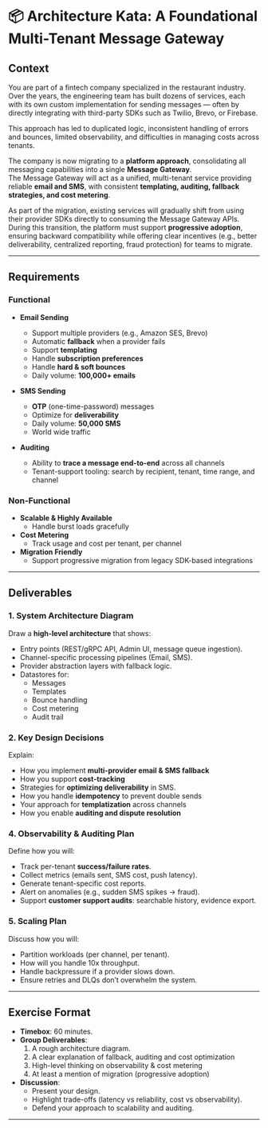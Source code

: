 # 📦 Architecture Kata: A Foundational Multi-Tenant Message Gateway

## Context

You are part of a fintech company specialized in the restaurant industry.  
Over the years, the engineering team has built dozens of services, each with its own 
custom implementation for sending messages — often by directly integrating with third-party 
SDKs such as Twilio, Brevo, or Firebase.  

This approach has led to duplicated logic, inconsistent handling of errors and bounces, 
limited observability, and difficulties in managing costs across tenants.  

The company is now migrating to a **platform approach**, consolidating all messaging 
capabilities into a single **Message Gateway**.  
The Message Gateway will act as a unified, multi-tenant service providing reliable 
**email and SMS**, with consistent **templating, auditing, 
fallback strategies, and cost metering**.  

As part of the migration, existing services will gradually shift from using their 
provider SDKs directly to consuming the Message Gateway APIs. During this transition, 
the platform must support **progressive adoption**, ensuring backward compatibility 
while offering clear incentives (e.g., better deliverability, centralized reporting, 
fraud protection) for teams to migrate.

---

## Requirements

### Functional
- **Email Sending**
  - Support multiple providers (e.g., Amazon SES, Brevo)
  - Automatic **fallback** when a provider fails
  - Support **templating**
  - Handle **subscription preferences**
  - Handle **hard & soft bounces**
  - Daily volume: **100,000+ emails**

- **SMS Sending**
  - **OTP** (one-time-password) messages
  - Optimize for **deliverability**
  - Daily volume: **50,000 SMS**
  - World wide traffic

- **Auditing**
  - Ability to **trace a message end-to-end** across all channels
  - Tenant-support tooling: search by recipient, tenant, time range, and channel

### Non-Functional
- **Scalable & Highly Available**
  - Handle burst loads gracefully
- **Cost Metering**
  - Track usage and cost per tenant, per channel
- **Migration Friendly**
  - Support progressive migration from legacy SDK-based integrations

---

## Deliverables

### 1. System Architecture Diagram
Draw a **high-level architecture** that shows:
- Entry points (REST/gRPC API, Admin UI, message queue ingestion).
- Channel-specific processing pipelines (Email, SMS).
- Provider abstraction layers with fallback logic.
- Datastores for:
  - Messages
  - Templates
  - Bounce handling
  - Cost metering
  - Audit trail

### 2. Key Design Decisions
Explain:
- How you implement **multi-provider email & SMS fallback**
- How you support **cost-tracking**
- Strategies for **optimizing deliverability** in SMS.
- How you handle **idempotency** to prevent double sends
- Your approach for **templatization** across channels
- How you enable **auditing and dispute resolution**

### 4. Observability & Auditing Plan
Define how you will:
- Track per-tenant **success/failure rates**.
- Collect metrics (emails sent, SMS cost, push latency).
- Generate tenant-specific cost reports.
- Alert on anomalies (e.g., sudden SMS spikes → fraud).
- Support **customer support audits**: searchable history, evidence export.

### 5. Scaling Plan
Discuss how you will:
- Partition workloads (per channel, per tenant).
- How will you handle 10x throughput.
- Handle backpressure if a provider slows down.
- Ensure retries and DLQs don’t overwhelm the system.

---

## Exercise Format
- **Timebox**: 60 minutes.
- **Group Deliverables**:
  1. A rough architecture diagram.
  2. A clear explanation of fallback, auditing and cost optimization
  3. High-level thinking on observability & cost metering
  4. At least a mention of migration (progressive adoption)
- **Discussion**:
  - Present your design.
  - Highlight trade-offs (latency vs reliability, cost vs observability).
  - Defend your approach to scalability and auditing.

---

